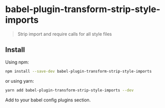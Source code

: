 # babel-plugin-transform-strip-style-imports

> Strip import and require calls for all style files

## Install

Using npm:

```sh
npm install --save-dev babel-plugin-transform-strip-style-imports
```

or using yarn:

```sh
yarn add babel-plugin-transform-strip-style-imports --dev
```

Add to your babel config plugins section.
